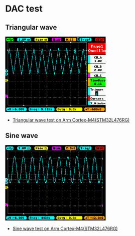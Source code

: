 
# DAC test

## Triangular wave

![](./trianglular_wave.BMP)

- [Triangular wave test on Arm Cortex-M4(STM32L476RG)](./triangular_wave)

## Sine wave

![](./sine_wave.BMP)

- [Sine wave test on Arm Cortex-M4(STM32L476RG)](./sine_wave)
